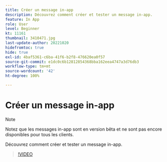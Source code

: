 ```yaml
---
title: Créer un message in-app
description: Découvrez comment créer et tester un message in-app.
feature: In App
role: User
level: Beginner
kt: 11161
thumbnail: 3410471.jpg
last-update-author: 20221020
hidefromtoc: true
hide: true
exl-id: 4baf5361-c6ba-41f6-b2f8-476620ea0f57
source-git-commit: e1dc0c6b12812854368bba162eea4747a3d76db3
workflow-type: tm+mt
source-wordcount: '42'
ht-degree: 100%

---
```


# Créer un message in-app

>[!NOTE]
> 
> Notez que les messages in-app sont en version bêta et ne sont pas encore disponibles pour tous les clients.

Découvrez comment créer et tester un message in-app.

>[!VIDEO](https://video.tv.adobe.com/v/3410471?quality=12&learn=on)
